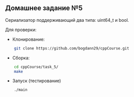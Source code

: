 ## Домашнее задание №5

Cериализатор поддерживающий два типа: uint64\_t и bool.

Для проверки:

- Клонирование:
```bash
    git clone https://github.com/bogdann29/cppCourse.git
```

- Сборка:
```bash
    cd cppCourse/task_5/
    make
```

- Запуск (тестирование)
```bash
    ./main
```